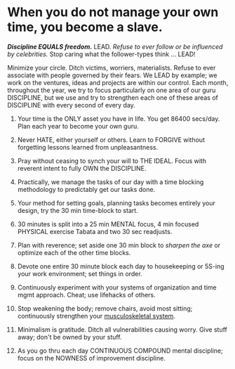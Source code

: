 # When you do not manage your own time, you become a slave.

***Discipline EQUALS freedom.*** LEAD. *Refuse to ever follow or be influenced by celebrities.* Stop caring what the follower-types think ... LEAD!

Minimize your circle. Ditch victims, worriers, materialists. Refuse to ever associate with people governed by their fears. We LEAD by example; we work on the ventures, ideas and projects are within our control. Each month, throughout the year, we try to focus particularly on one area of our guru DISCIPLINE, but we use and try to strengthen each one of these areas of DISCIPLINE with every second of every day.

1) Your time is the ONLY asset you have in life. You get 86400 secs/day. Plan each year to become your own guru.

2) Never HATE, either yourself or others. Learn to FORGIVE without forgetting lessons learned from unpleasantness.

3) Pray without ceasing to synch your will to THE IDEAL. Focus with reverent intent to fully OWN the DISCIPLINE. 

4) Practically, we manage the tasks of our day with a time blocking methodology to predictably get our tasks done.

5) Your method for setting goals, planning tasks becomes entirely your design, try the 30 min time-block to start.

6) 30 minutes is split into a 25 min MENTAL focus, 4 min focused PHYSICAL exercise Tabata and two 30 sec readjusts.

7) Plan with reverence; set aside one 30 min block to *sharpen the axe* or optimize each of the other time blocks.

8) Devote one entire 30 minute block each day to housekeeping or 5S-ing your work environment; set things in order.

9) Continuously experiment with your systems of organization and time mgmt approach. Cheat; use lifehacks of others.

10) Stop weakening the body; remove chairs, avoid most sitting; continuously strengthen your [musculoskeletal system](https://en.wikipedia.org/wiki/Human_musculoskeletal_system).

11) Minimalism is gratitude. Ditch all vulnerabilities causing worry. Give stuff away; don't be owned by your stuff.

12) As you go thru each day CONTINUOUS COMPOUND mental discipline; focus on the NOWNESS of improvement discipline.
